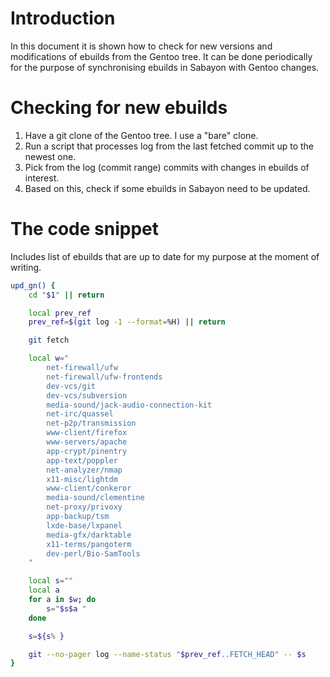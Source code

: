 # Introduction

In this document it is shown how to check for new versions and modifications of
ebuilds from the Gentoo tree. It can be done periodically for the purpose of
synchronising ebuilds in Sabayon with Gentoo changes.

# Checking for new ebuilds

1. Have a git clone of the Gentoo tree. I use a "bare" clone.
2. Run a script that processes log from the last fetched commit up to the
   newest one.
3. Pick from the log (commit range) commits with changes in ebuilds of
   interest.
4. Based on this, check if some ebuilds in Sabayon need to be updated.

# The code snippet

Includes list of ebuilds that are up to date for my purpose at the moment of
writing.

```sh
upd_gn() {
	cd "$1" || return

	local prev_ref
	prev_ref=$(git log -1 --format=%H) || return

	git fetch

	local w="
		net-firewall/ufw
		net-firewall/ufw-frontends
		dev-vcs/git
		dev-vcs/subversion
		media-sound/jack-audio-connection-kit
		net-irc/quassel
		net-p2p/transmission
		www-client/firefox
		www-servers/apache
		app-crypt/pinentry
		app-text/poppler
		net-analyzer/nmap
		x11-misc/lightdm
		www-client/conkeror
		media-sound/clementine
		net-proxy/privoxy
		app-backup/tsm
		lxde-base/lxpanel
		media-gfx/darktable
		x11-terms/pangoterm
		dev-perl/Bio-SamTools
	"

	local s=""
	local a
	for a in $w; do
		s="$s$a "
	done

	s=${s% }

	git --no-pager log --name-status "$prev_ref..FETCH_HEAD" -- $s
}
```
